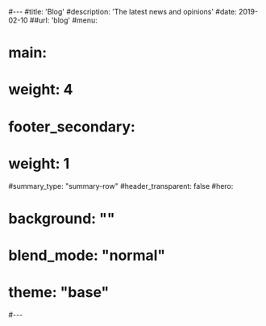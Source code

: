 #---
#title: 'Blog'
#description: 'The latest news and opinions'
#date: 2019-02-10
##url: 'blog'
#menu:
#  main:
#    weight: 4
#  footer_secondary:
#    weight: 1
#summary_type: "summary-row"
#header_transparent: false
#hero:
#  background: ""
#  blend_mode: "normal"
#  theme: "base"
#---